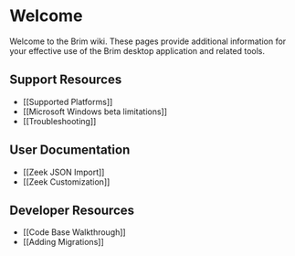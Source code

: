 # Welcome

Welcome to the Brim wiki. These pages provide additional information for your
effective use of the Brim desktop application and related tools.

## Support Resources

- [[Supported Platforms]]
- [[Microsoft Windows beta limitations]]
- [[Troubleshooting]]

## User Documentation

- [[Zeek JSON Import]]
- [[Zeek Customization]]

## Developer Resources

- [[Code Base Walkthrough]]
- [[Adding Migrations]]
